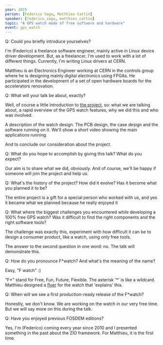 ```yaml
---
year: 2015
person: [Federico Vaga, Matthieu Cattin] 
speaker: [federico_vaga, matthieu_cattin] 
topic: "A GPS watch made of free software and hardware"
event: gps_watch 
---
```


Q: Could you briefly introduce yourselves? 

I'm (Federico) a freelance software engineer, mainly active in Linux device 
driver development. But, as a freelancer, I'm used to work with a lot of different 
things. Currently, I'm writing Linux drivers at CERN.

Matthieu is an Electronics Engineer working at CERN in the controls group 
where he is designing mainly digital electronics using FPGAs. He participated 
in the development of a set of open hardware boards for the accelerators 
renovation.

Q: What will your talk be about, exactly? 

Well, of course a little introduction to [the project](http://www.ohwr.org/projects/f-watch/wiki), so: what we are talking 
about, a rapid overview of the GPS watch features, why we did this and who 
was involved.

A description of the watch design. The PCB design, the case design and the software 
running on it. We'll show a short video showing the main applications running.

And to conclude our consideration about the project.

Q: What do you hope to accomplish by giving this talk? What do you expect? 

Our aim is to share what we did, obviously. And of course, we'll be 
happy if someone will join the project and help us. 

Q: What's the history of the project? How did it evolve? Has it become what you planned it to be? 

The entire project is a gift for a special person who worked with us, and yes 
it became what we planned because he really enjoyed it

Q: What where the biggest challenges you encountered while developing a 100% free GPS watch? Was it difficult to find the right components and the right software tools? 

The challenge was exactly this, experiment with how difficult it can be to design a 
consumer product, like a watch, using only free tools.

The answer to the second question in one word: no. The talk will demonstrate 
this. 

Q: How do you pronounce F\*watch? And what's the meaning of the name? 

Easy, "F watch" :)

"F\*" stand for Free, Fun, Future, Flexible. The asterisk '\*' is like a 
wildcard. Matthieu designed a [flyer](http://www.ohwr.org/attachments/3602/flyer.jpg) for the watch that 'explains' this.

Q: When will we see a first production-ready release of the F\*watch? 

Honestly, we don't know. We are working on the watch in our very free time. 
But we will say more on this during the talk.

Q: Have you enjoyed previous FOSDEM editions? 

Yes, I'm (Federico) coming every year since 2010 and I presented something in 
the past about the ZIO framework. For Matthieu, it is the first time.
